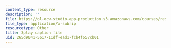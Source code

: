 ```yaml
---
content_type: resource
description: ''
file: https://ol-ocw-studio-app-production.s3.amazonaws.com/courses/res-5-0001-digital-lab-techniques-manual-spring-2007/265d9041561711dfead1fcb4f657cb01_fHEk2WFgmXQ.srt
file_type: application/x-subrip
resourcetype: Other
title: 3play caption file
uid: 265d9041-5617-11df-ead1-fcb4f657cb01
---
```

